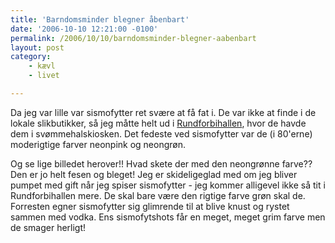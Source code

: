 ```yaml
---
title: 'Barndomsminder blegner åbenbart'
date: '2006-10-10 12:21:00 -0100'
permalink: /2006/10/10/barndomsminder-blegner-aabenbart
layout: post
category:
    - kævl
    - livet

---
```

Da jeg var lille var sismofytter ret svære at få fat i. De var ikke at finde i de lokale slikbutikker, så jeg måtte helt ud i [Rundforbihallen](http://idraet.rudersdal.dk/FrontEnd.aspx?id=17123), hvor de havde dem i svømmehalskiosken.
Det fedeste ved sismofytter var de (i 80'erne) moderigtige farver neonpink og neongrøn.

<amp-img alt="Sismofyt"
  src="{{ site.baseurl }}{% link images/photos/sismofyt-790547.jpg %}"
  width="200"
  height="150"></amp-img>


Og se lige billedet herover!! Hvad skete der med den neongrønne farve?? Den er jo helt fesen og bleget! Jeg er skideligeglad med om jeg bliver pumpet med gift når jeg spiser sismofytter - jeg kommer alligevel ikke så tit i Rundforbihallen mere. De skal bare være den rigtige farve grøn skal de. Forresten egner sismofytter sig glimrende til at blive knust og rystet sammen med vodka. Ens sismofytshots får en meget, meget grim farve men de smager herligt!
